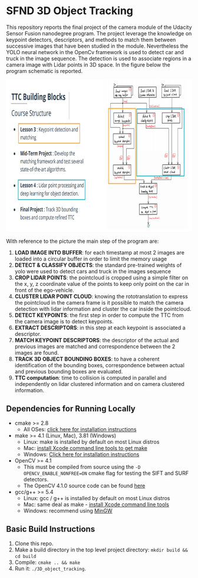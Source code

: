 # SFND 3D Object Tracking

This repository reports the final project of the camera module of the Udacity Sensor Fusion nanodegree program. 
The project leverage the knowledge on keypoint detectors, descriptors, and methods to match them between successive images that have been studied in the module.
Nevertheless the YOLO neural network in the OpenCv framework is used to detect car and truck in the image sequence.
The detection is used to associate regions in a camera image with Lidar points in 3D space. In the figure below the program schematic is reported.

<img src="images/course_code_structure.png" width="779" height="414" />

With reference to the picture the main step of the program are:
1. **LOAD IMAGE INTO BUFFER**: for each timestamp at most 2 images are loaded into a circular buffer in order to limit the memory usage
2. **DETECT & CLASSIFY OBJECTS**: the standard pre-trained weights of yolo were used to detect cars and truck in the images sequence
3. **CROP LIDAR POINTS**: the pointcloud is cropped using a simple filter on the x, y, z coordinate value of the points to keep only point on the car in front of the ego-vehicle. 
4. **CLUSTER LIDAR POINT CLOUD**: knowing the rototranslation to express the pointcloud in the camera frame is it possible to match the camera detection with lidar information and cluster the car inside the pointcloud.
5. **DETECT KEYPOINTS**: the first step in order to compute the TTC from the camera image is to detect keypoints.
6. **EXTRACT DESCRIPTORS**: in this step at each keypoint is associated a descriptor.
7. **MATCH KEYPOINT DESCRIPTORS**: the descriptor of the actual and previous images are matched and correspondence between the 2 images are found.
8. **TRACK 3D OBJECT BOUNDING BOXES**: to have a coherent identification of the bounding boxes, correspondence between actual and previous bounding boxes are evaluated.
9. **TTC computation**: time to collision is computed in parallel and independently on lidar clustered information and on camera clustered information.


## Dependencies for Running Locally
* cmake >= 2.8
  * All OSes: [click here for installation instructions](https://cmake.org/install/)
* make >= 4.1 (Linux, Mac), 3.81 (Windows)
  * Linux: make is installed by default on most Linux distros
  * Mac: [install Xcode command line tools to get make](https://developer.apple.com/xcode/features/)
  * Windows: [Click here for installation instructions](http://gnuwin32.sourceforge.net/packages/make.htm)
* OpenCV >= 4.1
  * This must be compiled from source using the `-D OPENCV_ENABLE_NONFREE=ON` cmake flag for testing the SIFT and SURF detectors.
  * The OpenCV 4.1.0 source code can be found [here](https://github.com/opencv/opencv/tree/4.1.0)
* gcc/g++ >= 5.4
  * Linux: gcc / g++ is installed by default on most Linux distros
  * Mac: same deal as make - [install Xcode command line tools](https://developer.apple.com/xcode/features/)
  * Windows: recommend using [MinGW](http://www.mingw.org/)

## Basic Build Instructions

1. Clone this repo.
2. Make a build directory in the top level project directory: `mkdir build && cd build`
3. Compile: `cmake .. && make`
4. Run it: `./3D_object_tracking`.